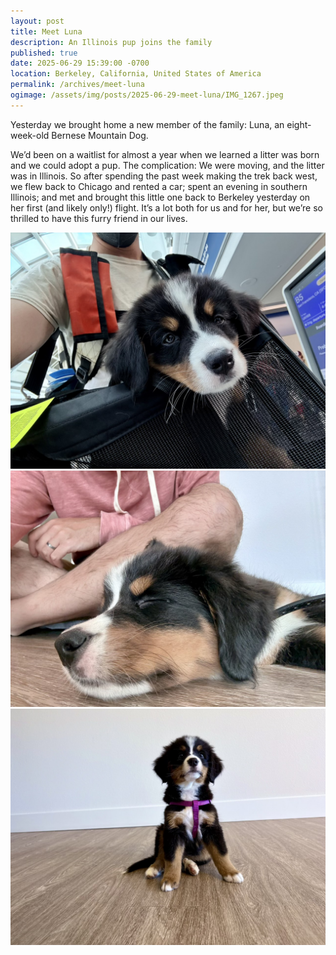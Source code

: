 ```yaml
---
layout: post
title: Meet Luna
description: An Illinois pup joins the family
published: true
date: 2025-06-29 15:39:00 -0700
location: Berkeley, California, United States of America
permalink: /archives/meet-luna
ogimage: /assets/img/posts/2025-06-29-meet-luna/IMG_1267.jpeg
---
```

Yesterday we brought home a new member of the family: Luna, an eight-week-old Bernese Mountain Dog.

We’d been on a waitlist for almost a year when we learned a litter was born and we could adopt a pup. The complication: We were moving, and the litter was in Illinois. So after spending the past week making the trek back west, we flew back to Chicago and rented a car; spent an evening in southern Illinois; and met and brought this little one back to Berkeley yesterday on her first (and likely only!) flight. It’s a lot both for us and for her, but we’re so thrilled to have this furry friend in our lives.

![Pup in a carrier at ORD][1]
![Sleeping pup][2]
![Luna][3]

[1]: /assets/img/posts/2025-06-29-meet-luna/IMG_1133.jpeg
[2]: /assets/img/posts/2025-06-29-meet-luna/IMG_1216.jpeg
[3]: /assets/img/posts/2025-06-29-meet-luna/IMG_1267.jpeg
